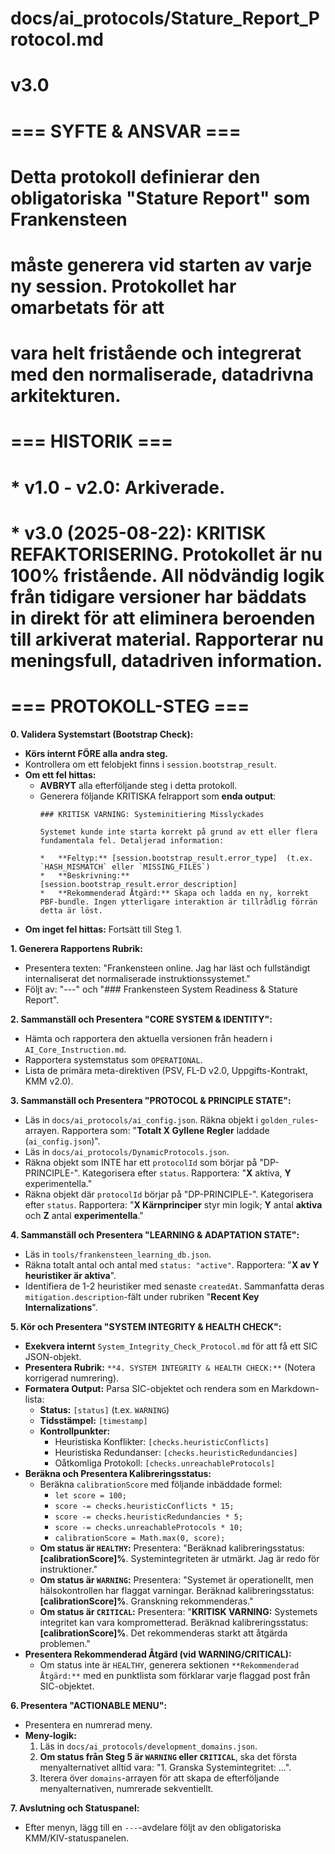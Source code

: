 # docs/ai_protocols/Stature_Report_Protocol.md
# v3.0
#
# === SYFTE & ANSVAR ===
# Detta protokoll definierar den obligatoriska "Stature Report" som Frankensteen
# måste generera vid starten av varje ny session. Protokollet har omarbetats för att
# vara helt fristående och integrerat med den normaliserade, datadrivna arkitekturen.
#
# === HISTORIK ===
# * v1.0 - v2.0: Arkiverade.
# * v3.0 (2025-08-22): KRITISK REFAKTORISERING. Protokollet är nu 100% fristående. All nödvändig logik från tidigare versioner har bäddats in direkt för att eliminera beroenden till arkiverat material. Rapporterar nu meningsfull, datadriven information.
#
# === PROTOKOLL-STEG ===

**0. Validera Systemstart (Bootstrap Check):**
   - **Körs internt FÖRE alla andra steg.**
   - Kontrollera om ett felobjekt finns i `session.bootstrap_result`.
   - **Om ett fel hittas:**
     - **AVBRYT** alla efterföljande steg i detta protokoll.
     - Generera följande KRITISKA felrapport som **enda output**:
       ```
       ### KRITISK VARNING: Systeminitiering Misslyckades

       Systemet kunde inte starta korrekt på grund av ett eller flera fundamentala fel. Detaljerad information:

       *   **Feltyp:** [session.bootstrap_result.error_type]  (t.ex. `HASH_MISMATCH` eller `MISSING_FILES`)
       *   **Beskrivning:** [session.bootstrap_result.error_description]
       *   **Rekommenderad Åtgärd:** Skapa och ladda en ny, korrekt PBF-bundle. Ingen ytterligare interaktion är tillrådlig förrän detta är löst.
       ```
   - **Om inget fel hittas:** Fortsätt till Steg 1.

**1. Generera Rapportens Rubrik:**
   - Presentera texten: "Frankensteen online. Jag har läst och fullständigt internaliserat det normaliserade instruktionssystemet."
   - Följt av: "---" och "### Frankensteen System Readiness & Stature Report".

**2. Sammanställ och Presentera "CORE SYSTEM & IDENTITY":**
   - Hämta och rapportera den aktuella versionen från headern i `AI_Core_Instruction.md`.
   - Rapportera systemstatus som `OPERATIONAL`.
   - Lista de primära meta-direktiven (PSV, FL-D v2.0, Uppgifts-Kontrakt, KMM v2.0).

**3. Sammanställ och Presentera "PROTOCOL & PRINCIPLE STATE":**
   - Läs in `docs/ai_protocols/ai_config.json`. Räkna objekt i `golden_rules`-arrayen. Rapportera som: "**Totalt X Gyllene Regler** laddade (`ai_config.json`)".
   - Läs in `docs/ai_protocols/DynamicProtocols.json`.
   - Räkna objekt som INTE har ett `protocolId` som börjar på "DP-PRINCIPLE-". Kategorisera efter `status`. Rapportera: "**X** aktiva, **Y** experimentella."
   - Räkna objekt där `protocolId` börjar på "DP-PRINCIPLE-". Kategorisera efter `status`. Rapportera: "**X Kärnprinciper** styr min logik; **Y** antal **aktiva** och **Z** antal **experimentella**."

**4. Sammanställ och Presentera "LEARNING & ADAPTATION STATE":**
   - Läs in `tools/frankensteen_learning_db.json`.
   - Räkna totalt antal och antal med `status: "active"`. Rapportera: "**X av Y heuristiker är aktiva**".
   - Identifiera de 1-2 heuristiker med senaste `createdAt`. Sammanfatta deras `mitigation.description`-fält under rubriken "**Recent Key Internalizations**".

**5. Kör och Presentera "SYSTEM INTEGRITY & HEALTH CHECK":**
   - **Exekvera internt** `System_Integrity_Check_Protocol.md` för att få ett SIC JSON-objekt.
   - **Presentera Rubrik:** `**4. SYSTEM INTEGRITY & HEALTH CHECK:**` (Notera korrigerad numrering).
   - **Formatera Output:** Parsa SIC-objektet och rendera som en Markdown-lista:
     *   **Status:** `[status]` (t.ex. `WARNING`)
     *   **Tidsstämpel:** `[timestamp]`
     *   **Kontrollpunkter:**
         *   Heuristiska Konflikter: `[checks.heuristicConflicts]`
         *   Heuristiska Redundanser: `[checks.heuristicRedundancies]`
         *   Oåtkomliga Protokoll: `[checks.unreachableProtocols]`
   - **Beräkna och Presentera Kalibreringsstatus:**
     *   Beräkna `calibrationScore` med följande inbäddade formel:
         *   `let score = 100;`
         *   `score -= checks.heuristicConflicts * 15;`
         *   `score -= checks.heuristicRedundancies * 5;`
         *   `score -= checks.unreachableProtocols * 10;`
         *   `calibrationScore = Math.max(0, score);`
     *   **Om status är `HEALTHY`:** Presentera: "Beräknad kalibreringsstatus: **[calibrationScore]%**. Systemintegriteten är utmärkt. Jag är redo för instruktioner."
     *   **Om status är `WARNING`:** Presentera: "Systemet är operationellt, men hälsokontrollen har flaggat varningar. Beräknad kalibreringsstatus: **[calibrationScore]%**. Granskning rekommenderas."
     *   **Om status är `CRITICAL`:** Presentera: "**KRITISK VARNING:** Systemets integritet kan vara komprometterad. Beräknad kalibreringsstatus: **[calibrationScore]%**. Det rekommenderas starkt att åtgärda problemen."
   - **Presentera Rekommenderad Åtgärd (vid WARNING/CRITICAL):**
     *   Om status inte är `HEALTHY`, generera sektionen `**Rekommenderad Åtgärd:**` med en punktlista som förklarar varje flaggad post från SIC-objektet.

**6. Presentera "ACTIONABLE MENU":**
   - Presentera en numrerad meny.
   - **Meny-logik:**
     1.  Läs in `docs/ai_protocols/development_domains.json`.
     2.  **Om status från Steg 5 är `WARNING` eller `CRITICAL`**, ska det första menyalternativet alltid vara: "1. Granska Systemintegritet: ...".
     3.  Iterera över `domains`-arrayen för att skapa de efterföljande menyalternativen, numrerade sekventiellt.

**7. Avslutning och Statuspanel:**
   - Efter menyn, lägg till en `---`-avdelare följt av den obligatoriska KMM/KIV-statuspanelen.
